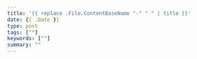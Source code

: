 ```yaml
---
title: '{{ replace .File.ContentBaseName "-" " " | title }}'
date: {{ .Date }}
type: post
tags: [""]
keywords: [""]
summary: ""
---
```

